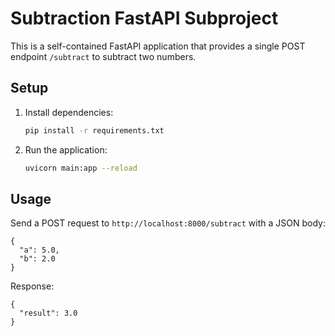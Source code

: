 # Subtraction FastAPI Subproject

This is a self-contained FastAPI application that provides a single POST endpoint `/subtract` to subtract two numbers.

## Setup

1. Install dependencies:
   ```bash
   pip install -r requirements.txt
   ```

2. Run the application:
   ```bash
   uvicorn main:app --reload
   ```

## Usage

Send a POST request to `http://localhost:8000/subtract` with a JSON body:

```
{
  "a": 5.0,
  "b": 2.0
}
```

Response:
```
{
  "result": 3.0
}
``` 